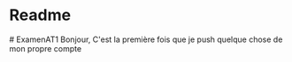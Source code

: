 # Readme
#   E x a m e n A T 1 
 
Bonjour, C'est la première fois que je push quelque chose de mon propre compte
